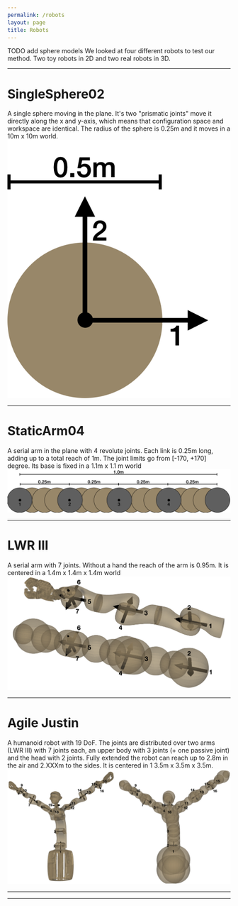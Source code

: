 ```yaml
---
permalink: /robots
layout: page
title: Robots
---
```

TODO add sphere models
We looked at four different robots to test our method.
Two toy robots in 2D and two real robots in 3D. 

---
# SingleSphere02
A single sphere moving in the plane.
It's two "prismatic joints" move it directly along the x and y-axis, which means that configuration space and workspace are identical.
The radius of the sphere is 0.25m and it moves in a 10m x 10m world.
![SingleSphere02](../assets/imgs/SingleSphere02.png)

---
# StaticArm04
A serial arm in the plane with 4 revolute joints.
Each link is 0.25m long, adding up to a total reach of 1m.
The joint limits go from [-170, +170] degree.
Its base is fixed in a 1.1m x 1.1 m world
![StaticArm04](../assets/imgs/StaticArm04.png)

---
# LWR III
A serial arm with 7 joints.
Without a hand the reach of the arm is 0.95m.
It is centered in a 1.4m x 1.4m x 1.4m world
![JustinArm07](../assets/imgs/JustinArm07.png)

---
# Agile Justin
A humanoid robot with 19 DoF.
The joints are distributed over two arms (LWR III) with 7 joints each, an upper body with 3 joints (+ one passive joint)
and the head with 2 joints.
Fully extended the robot can reach up to 2.8m in the air and 2.XXXm to the sides.
It is centered in 1 3.5m x 3.5m x 3.5m.
![Justin19](../assets/imgs/Justin19.png)

---


---

